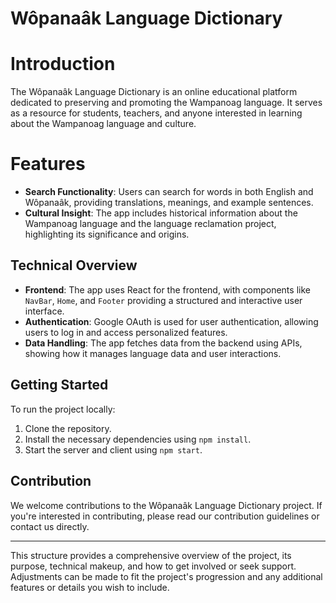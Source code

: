 # Wôpanaâk Language Dictionary

# Introduction
The Wôpanaâk Language Dictionary is an online educational platform dedicated to preserving and promoting the Wampanoag language. It serves as a resource for students, teachers, and anyone interested in learning about the Wampanoag language and culture.

# Features
- **Search Functionality**: Users can search for words in both English and Wôpanaâk, providing translations, meanings, and example sentences.
- **Cultural Insight**: The app includes historical information about the Wampanoag language and the language reclamation project, highlighting its significance and origins.

## Technical Overview
- **Frontend**: The app uses React for the frontend, with components like `NavBar`, `Home`, and `Footer` providing a structured and interactive user interface.
- **Authentication**: Google OAuth is used for user authentication, allowing users to log in and access personalized features.
- **Data Handling**: The app fetches data from the backend using APIs, showing how it manages language data and user interactions.

## Getting Started
To run the project locally:
1. Clone the repository.
2. Install the necessary dependencies using `npm install`.
3. Start the server and client using `npm start`.

## Contribution
We welcome contributions to the Wôpanaâk Language Dictionary project. If you're interested in contributing, please read our contribution guidelines or contact us directly.


---

This structure provides a comprehensive overview of the project, its purpose, technical makeup, and how to get involved or seek support. Adjustments can be made to fit the project's progression and any additional features or details you wish to include. 

